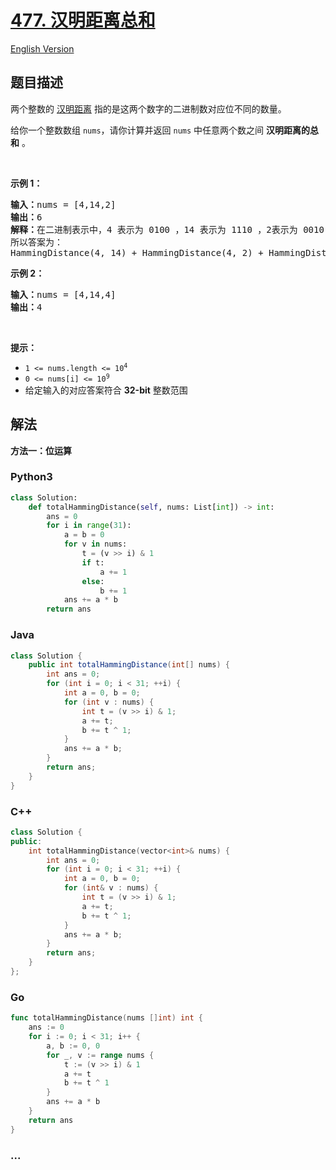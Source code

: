 # [477. 汉明距离总和](https://leetcode.cn/problems/total-hamming-distance)

[English Version](/solution/0400-0499/0477.Total%20Hamming%20Distance/README_EN.md)

## 题目描述

<!-- 这里写题目描述 -->

<p>两个整数的&nbsp;<a href="https://baike.baidu.com/item/%E6%B1%89%E6%98%8E%E8%B7%9D%E7%A6%BB/475174?fr=aladdin">汉明距离</a> 指的是这两个数字的二进制数对应位不同的数量。</p>

<p>给你一个整数数组 <code>nums</code>，请你计算并返回 <code>nums</code> 中任意两个数之间 <strong>汉明距离的总和</strong> 。</p>

<p>&nbsp;</p>

<p><strong>示例 1：</strong></p>

<pre>
<strong>输入：</strong>nums = [4,14,2]
<strong>输出：</strong>6
<strong>解释：</strong>在二进制表示中，4 表示为 0100 ，14 表示为 1110 ，2表示为 0010 。（这样表示是为了体现后四位之间关系）
所以答案为：
HammingDistance(4, 14) + HammingDistance(4, 2) + HammingDistance(14, 2) = 2 + 2 + 2 = 6
</pre>

<p><strong>示例 2：</strong></p>

<pre>
<strong>输入：</strong>nums = [4,14,4]
<strong>输出：</strong>4
</pre>

<p>&nbsp;</p>

<p><strong>提示：</strong></p>

<ul>
	<li><code>1 &lt;= nums.length &lt;= 10<sup>4</sup></code></li>
	<li><code>0 &lt;= nums[i] &lt;= 10<sup>9</sup></code></li>
	<li>给定输入的对应答案符合 <strong>32-bit</strong> 整数范围</li>
</ul>

## 解法

<!-- 这里可写通用的实现逻辑 -->

**方法一：位运算**

<!-- tabs:start -->

### **Python3**

<!-- 这里可写当前语言的特殊实现逻辑 -->

```python
class Solution:
    def totalHammingDistance(self, nums: List[int]) -> int:
        ans = 0
        for i in range(31):
            a = b = 0
            for v in nums:
                t = (v >> i) & 1
                if t:
                    a += 1
                else:
                    b += 1
            ans += a * b
        return ans
```

### **Java**

<!-- 这里可写当前语言的特殊实现逻辑 -->

```java
class Solution {
    public int totalHammingDistance(int[] nums) {
        int ans = 0;
        for (int i = 0; i < 31; ++i) {
            int a = 0, b = 0;
            for (int v : nums) {
                int t = (v >> i) & 1;
                a += t;
                b += t ^ 1;
            }
            ans += a * b;
        }
        return ans;
    }
}
```

### **C++**

```cpp
class Solution {
public:
    int totalHammingDistance(vector<int>& nums) {
        int ans = 0;
        for (int i = 0; i < 31; ++i) {
            int a = 0, b = 0;
            for (int& v : nums) {
                int t = (v >> i) & 1;
                a += t;
                b += t ^ 1;
            }
            ans += a * b;
        }
        return ans;
    }
};
```

### **Go**

```go
func totalHammingDistance(nums []int) int {
	ans := 0
	for i := 0; i < 31; i++ {
		a, b := 0, 0
		for _, v := range nums {
			t := (v >> i) & 1
			a += t
			b += t ^ 1
		}
		ans += a * b
	}
	return ans
}
```

### **...**

```

```

<!-- tabs:end -->
